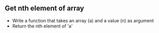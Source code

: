 ## Get nth element of array

* Write a function that takes an array (a) and a value (n) as argument
* Return the nth element of 'a'